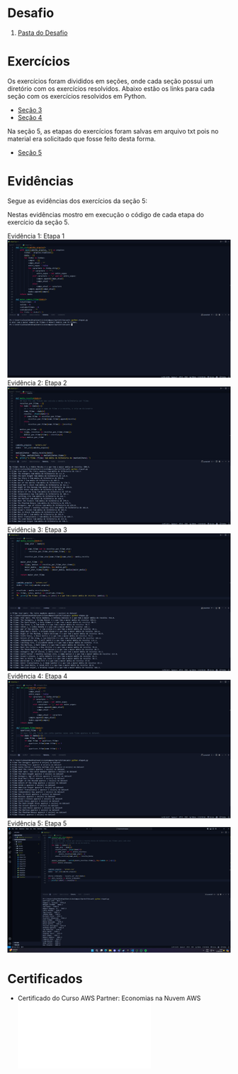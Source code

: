 # Desafio

1. [Pasta do Desafio](./Desafio/)

# Exercícios

Os exercícios foram divididos em seções, onde cada seção possui um diretório com os exercícios resolvidos.
Abaixo estão os links para cada seção com os exercícios resolvidos em Python.

- [Seção 3](./exercicios/Secao3/)
- [Seção 4](./exercicios/Secao4/)

Na seção 5, as etapas do exercícios foram salvas em arquivo txt pois no material era solicitado que fosse feito desta forma.

- [Seção 5](./exercicios/Secao5/)

# Evidências

Segue as evidências dos exercícios da seção 5:

Nestas evidências mostro em execução o código de cada etapa do exercício da seção 5.

Evidência 1: Etapa 1
![Evidência 1](./Evidencias/Secao5-Etapa1.png)
Evidência 2: Etapa 2
![Evidência 2](./Evidencias/Secao5-Etapa2.png)
Evidência 3: Etapa 3
![Evidência 3](./Evidencias/Secao5-Etapa3.png)
Evidência 4: Etapa 4
![Evidência 4](./Evidencias/Secao5-Etapa4.png)
Evidência 5: Etapa 5
![Evidência 5](./Evidencias/Secao5-Etapa5.png)

# Certificados

- Certificado do Curso AWS Partner: Economias na Nuvem AWS
  ![Curso AWS Partner](./certificados/13660_3_5965670_1722885234_AWS%20Course%20Completion%20Certificate.pdf)
